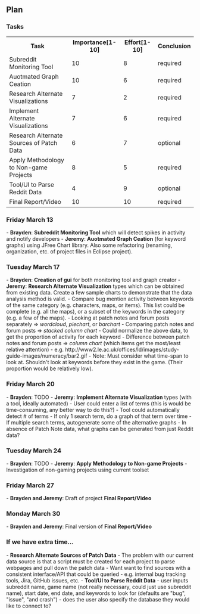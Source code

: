 <h2>Plan</h2>

<h3>Tasks</h3>
<table style="width:100%">
  <tr>
    <th>Task</th>
    <th>Importance[1-10]</th> 
    <th>Effort[1-10]</th>
    <th>Conclusion</th>
  </tr>
  <tr>
    <td>Subreddit Monitoring Tool</td>
    <td>10</td> 
    <td>8</td>
    <td>required</td>
  </tr>
  <tr>
    <td>Auotmated Graph Ceation</td>
    <td>10</td> 
    <td>6</td>
    <td>required</td>
  </tr>
  <tr>
    <td>Research Alternate Visualizations</td>
    <td>7</td> 
    <td>2</td>
    <td>required</td>
  </tr>
    <tr>
    <td>Implement Alternate Visualizations</td>
    <td>7</td> 
    <td>6</td>
    <td>required</td>
  </tr>
  <tr>
    <td>Research Alternate Sources of Patch Data</td>
    <td>6</td> 
    <td>7</td>
    <td>optional</td>
  </tr>
  <tr>
    <td>Apply Methodology to Non-game Projects</td>
    <td>8</td> 
    <td>5</td>
    <td>required</td>
  </tr>
  <tr>
    <td>Tool/UI to Parse Reddit Data</td>
    <td>4</td> 
    <td>9</td>
    <td>optional</td>
  </tr>
  <tr>
    <td>Final Report/Video</td>
    <td>10</td> 
    <td>10</td>
    <td>required</td>
  </tr>
</table>

<h3>Friday March 13</h3>
  - <b>Brayden</b>: <b>Subreddit Monitoring Tool</b> which will detect spikes in activity and notify developers
  - <b>Jeremy</b>: <b>Auotmated Graph Ceation</b> (for keyword graphs) using JFree Chart library. Also some refactoring (renaming, organization, etc. of project files in Eclipse project).

<h3>Tuesday March 17</h3>
  - <b>Brayden</b>: <b>Creation of gui</b> for both monitoring tool and graph creator
  - <b>Jeremy</b>: <b>Research Alternate Visualization</b> types which can be obtained from existing data. Create a few sample charts to demonstrate that the data analysis method is valid.
    - Compare bug mention activity between keywords of the same category (e.g. characters, maps, or items). 
    This list could be complete (e.g. all the maps), or a subset of the keywords in the category (e.g. a few of the maps).
      - Looking at patch notes and forum posts separately => <i>wordcloud</i>, <i>piechart</i>, or <i>barchart</i>
      - Comparing patch notes and forum posts => <i>stacked column chart</i>
    - Could normalize the above data, to get the proportion of activity for each keyword
      - Difference between patch notes and forum posts => <i>column chart</i> (which items get the most/least relative attention)
      - e.g. http://www2.le.ac.uk/offices/ld/images/study-guide-images/numeracy/bar2.gif
    - Note: Must consider what time-span to look at. Shouldn't look at keywords before they exist in the game.
    (Their proportion would be relatively low).
    
<h3>Friday March 20</h3>
  - <b>Brayden</b>: TODO
  - <b>Jeremy</b>: <b>Implement Alternate Visualization</b> types (with a tool, ideally automated)
    - User could enter a list of terms (this is would be time-consuming, any better way to do this?)
    - Tool could automatically detect # of terms
      - If only 1 search term, do a graph of that term over time
      - If multiple search terms, autogenerate some of the alternative graphs
    - In absence of Patch Note data, what graphs can be generated from just Reddit data?
 
<h3>Tuesday March 24</h3>
  - <b>Brayden</b>: TODO
  - <b>Jeremy</b>: <b>Apply Methodology to Non-game Projects</b>
    - Investigation of non-gaming projects using current toolset

<h3>Friday March 27</h3>
  - <b>Brayden and Jeremy</b>: Draft of project <b>Final Report/Video</b>

<h3>Monday March 30</h3>
  - <b>Brayden and Jeremy</b>: Final version of <b>Final Report/Video</b>
  
<h3>If we have extra time...</h3>
- <b>Research Alternate Sources of Patch Data</b>
  - The problem with our current data source is that a script must be created for each project to parse webpages and pull down the patch data 
  - Want want to find sources with a consistent interface/API that could be queried
  - e.g. internal bug tracking tools, Jira, GitHub issues, etc.
- <b>Tool/UI to Parse Reddit Data</b>
  - user inputs subreddit name, game name (not really necessary, could just use subreddit name), start date, end date, and keywords to look for (defaults are "bug", "issue", "and crash")
  - does the user also specify the database they would like to connect to?

